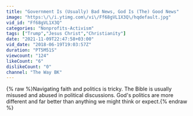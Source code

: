 ```yaml
---
title: "Government Is (Usually) Bad News, God Is (The) Good News"
image: "https:\/\/i.ytimg.com\/vi\/Ff68gVL1X3Q\/hqdefault.jpg"
vid_id: "Ff68gVL1X3Q"
categories: "Nonprofits-Activism"
tags: ["Trump","Jesus Christ","Christianity"]
date: "2021-11-09T22:47:58+03:00"
vid_date: "2018-06-19T19:03:57Z"
duration: "PT5M51S"
viewcount: "124"
likeCount: "6"
dislikeCount: "0"
channel: "The Way BK"
---
```

{% raw %}Navigating faith and politics is tricky. The Bible is usually misused and abused in political discussions. God's politics are more different and far better than anything we might think or expect.{% endraw %}
